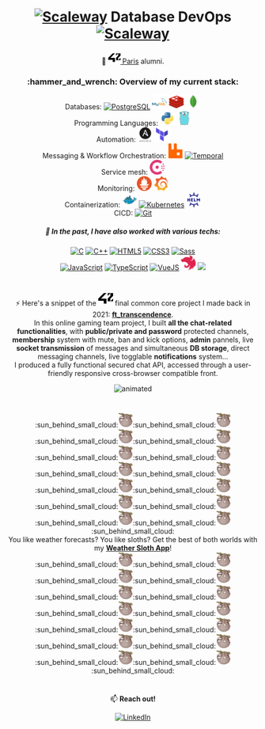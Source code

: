<h1 align=center>
  <a target="_blank" href='https://www.scaleway.com/en/'><img src="https://www.svgrepo.com/show/92428/cloud-computing.svg" title='Scaleway' width=30/></a>
  Database DevOps
  <a target="_blank" href='https://www.scaleway.com/en/'><img src="https://www.svgrepo.com/show/92428/cloud-computing.svg" title='Scaleway' width=30/></a>
</h1>

<p align='center'> 
  📖 <a href='https://42.fr/en/homepage/' title='42Paris'><img src="42.svg" height=25> Paris</a> alumni.
</p>


<h3 align='center'>
 :hammer_and_wrench: Overview of my current stack:
</h3>

<p align='center'>
  Databases: 
  <a target="_blank" href='https://www.postgresql.org/'><img src="https://cdn.jsdelivr.net/gh/devicons/devicon/icons/postgresql/postgresql-original.svg" title='PostgreSQL' width=30/></a>
  <a target="_blank" href='https://www.mysql.com/fr/'><img src="https://github.com/devicons/devicon/blob/v2.17.0/icons/mysql/mysql-original-wordmark.svg" title='MySQL' width=30/></a>
  <a target="_blank" href='https://redis.io/'><img src="https://github.com/devicons/devicon/blob/v2.17.0/icons/redis/redis-original.svg" title='Redis' width=30/></a>
  <a target="_blank" href='https://www.mongodb.com/'><img src="https://github.com/devicons/devicon/blob/v2.17.0/icons/mongodb/mongodb-original.svg" title='MongoDB' width=30/></a>
  <br>Programming Languages: 
  <a target="_blank" href='https://www.python.org/'><img src="https://github.com/devicons/devicon/blob/v2.17.0/icons/python/python-original.svg" title='Python' width=30/></a>
  <a target="_blank" href='https://go.dev/'><img src="https://github.com/devicons/devicon/blob/v2.17.0/icons/go/go-original.svg" title='Golang' width=30/></a>
  <br>Automation:
  <a target="_blank" href='https://docs.ansible.com/'><img src="https://github.com/devicons/devicon/blob/v2.17.0/icons/ansible/ansible-original-wordmark.svg" title='Ansible' width=30/></a>
  <a target="_blank" href='https://developer.hashicorp.com/terraform'><img src="https://github.com/devicons/devicon/blob/v2.17.0/icons/terraform/terraform-original.svg" title='Terraform' width=30/></a>
  <br>Messaging & Workflow Orchestration:
  <a target="_blank" href='https://www.rabbitmq.com/'><img src="https://github.com/devicons/devicon/blob/v2.17.0/icons/rabbitmq/rabbitmq-original.svg" title='RabbitMQ' width=30/></a>
  <a target="_blank" href='https://temporal.io/'><img src="https://images.ctfassets.net/0uuz8ydxyd9p/5kHQtcFCSqkLDH4I6HFmyG/8e75bd66b57696eb0a7866b3cbf8ea30/Temporal_Symbol_light_1_2x.png" title='Temporal' width=30/></a>
  <br>Service mesh: 
  <a target="_blank" href='https://developer.hashicorp.com/consul'><img src="https://github.com/devicons/devicon/blob/v2.17.0/icons/consul/consul-original.svg" title='Consul' width=30/></a>
  <br>Monitoring: 
  <a target="_blank" href='https://prometheus.io/'><img src="https://github.com/devicons/devicon/blob/v2.17.0/icons/prometheus/prometheus-original.svg" title='Prometheus' width=30/></a>
  <a target="_blank" href='https://grafana.com/'><img src="https://github.com/devicons/devicon/blob/v2.17.0/icons/grafana/grafana-original.svg" title='Grafana' width=30/></a>
  <br>Containerization: 
  <a target="_blank" href='https://www.docker.com/'><img src="https://github.com/devicons/devicon/blob/v2.17.0/icons/docker/docker-original.svg" title='Docker' width=30/></a>
  <a target="_blank" href='https://kubernetes.io/'><img src="https://cdn.jsdelivr.net/gh/devicons/devicon/icons/kubernetes/kubernetes-plain.svg" title='Kubernetes' width=30/></a>
  <a target="_blank" href='https://helm.sh/'><img src="https://github.com/devicons/devicon/blob/v2.17.0/icons/helm/helm-original.svg" title='Helm' width=30/></a>
  <br>CICD: 
  <a target="_blank" href='https://git-scm.com/'><img src="https://cdn.jsdelivr.net/gh/devicons/devicon/icons/git/git-original.svg" title='Git' width=30/></a>
</p>

<h5 align='center'>
 📂 In the past, I have also worked with various techs:
</h5>
<p align='center'>
  <a target="_blank" href='https://www.c-language.org/'><img src="https://cdn.jsdelivr.net/gh/devicons/devicon/icons/c/c-original.svg" title='C' width=30/></a>
  <a target="_blank" href='http://www.cplusplus.com/'><img src="https://cdn.jsdelivr.net/gh/devicons/devicon/icons/cplusplus/cplusplus-original.svg" title='C++' width=30/></a>
  <a target="_blank" href='https://developer.mozilla.org/en-US/docs/Web/HTML/Reference'><img src="https://cdn.jsdelivr.net/gh/devicons/devicon/icons/html5/html5-original-wordmark.svg" title='HTML5' width=30/></a>
  <a target="_blank" href='https://cssreference.io/'><img src="https://cdn.jsdelivr.net/gh/devicons/devicon/icons/css3/css3-original-wordmark.svg" title='CSS3' width=30/></a>
  <a target="_blank" href='https://sass-lang.com/documentation'><img src="https://cdn.jsdelivr.net/gh/devicons/devicon/icons/sass/sass-original.svg" title='Sass' width=30/></a><br>
  <a target="_blank" href='https://javascript.info/'><img src="https://cdn.jsdelivr.net/gh/devicons/devicon/icons/javascript/javascript-original.svg" title='JavaScript' width=30/></a>
  <a target="_blank" href='https://www.typescriptlang.org/docs/'><img src="https://cdn.jsdelivr.net/gh/devicons/devicon/icons/typescript/typescript-original.svg" title='TypeScript' width=30/></a>
  <a target="_blank" href='https://v3.vuejs.org/'><img src="https://cdn.jsdelivr.net/gh/devicons/devicon/icons/vuejs/vuejs-original.svg" title='VueJS' width=30/></a>
  <a target="_blank" href='https://docs.nestjs.com/'><img src="https://raw.githubusercontent.com/devicons/devicon/54cfe13ac10eaa1ef817a343ab0a9437eb3c2e08/icons/nestjs/nestjs-original.svg" title='NestJS' width=30/></a>
  <a target="_blank" href='http://nginx.org/en/docs/'><img src="https://cdn.jsdelivr.net/gh/devicons/devicon/icons/nginx/nginx-original.svg" width=30/></a>
</p>

#

<p align='center'>
  ⚡ Here's a snippet of the <a target="_blank" href='https://42.fr/en/homepage/' title='42Paris'><img src="42.svg" height=30></a> final common core project I made back in 2021: <strong><a target="_blank" href='https://github.com/42esoulard/42_ft_transcendence'>ft_transcendence</a></strong>. <br>In this online gaming team project, I built <strong>all the chat-related functionalities</strong>, with <strong>public/private and password</strong> protected channels, <strong>membership</strong> system with mute, ban and kick options, <strong>admin</strong> pannels, live <strong>socket transmission</strong> of messages and simultaneous <strong>DB storage</strong>, direct messaging channels, live togglable <strong>notifications</strong> system... <br>
I produced a fully functional secured chat API, accessed through a user-friendly responsive cross-browser compatible front.
</><br>
<p align='center'>
  <img src="demo_transcendence_chat.gif" alt="animated" />
</p>

#

 <p align='center'>
 :sun_behind_small_cloud:<img src="1f9a5.png" width=30>:sun_behind_small_cloud:<img src="1f9a5.png" width=30>:sun_behind_small_cloud:<img src="1f9a5.png" width=30>:sun_behind_small_cloud:<img src="1f9a5.png" width=30>:sun_behind_small_cloud:<img src="1f9a5.png" width=30>:sun_behind_small_cloud:<img src="1f9a5.png" width=30>:sun_behind_small_cloud:<img src="1f9a5.png" width=30>:sun_behind_small_cloud:<img src="1f9a5.png" width=30>:sun_behind_small_cloud:<img src="1f9a5.png" width=30>:sun_behind_small_cloud:<img src="1f9a5.png" width=30>:sun_behind_small_cloud:<img src="1f9a5.png" width=30>:sun_behind_small_cloud:<img src="1f9a5.png" width=30>:sun_behind_small_cloud:<img src="1f9a5.png" width=30>:sun_behind_small_cloud:<img src="1f9a5.png" width=30>:sun_behind_small_cloud:
   <br>You like weather forecasts? You like sloths? Get the best of both worlds with my <strong><a href="https://42esoulard.github.io/weather_sloth/">Weather Sloth App</a></strong>!
   <br>:sun_behind_small_cloud:<img src="1f9a5.png" width=30>:sun_behind_small_cloud:<img src="1f9a5.png" width=30>:sun_behind_small_cloud:<img src="1f9a5.png" width=30>:sun_behind_small_cloud:<img src="1f9a5.png" width=30>:sun_behind_small_cloud:<img src="1f9a5.png" width=30>:sun_behind_small_cloud:<img src="1f9a5.png" width=30>:sun_behind_small_cloud:<img src="1f9a5.png" width=30>:sun_behind_small_cloud:<img src="1f9a5.png" width=30>:sun_behind_small_cloud:<img src="1f9a5.png" width=30>:sun_behind_small_cloud:<img src="1f9a5.png" width=30>:sun_behind_small_cloud:<img src="1f9a5.png" width=30>:sun_behind_small_cloud:<img src="1f9a5.png" width=30>:sun_behind_small_cloud:<img src="1f9a5.png" width=30>:sun_behind_small_cloud:<img src="1f9a5.png" width=30>:sun_behind_small_cloud:
</p>

#

 <p align='center'>
📫 <strong>Reach out! </strong>
</p>
 <p align='center'>
 <a target="_blank" href='https://www.linkedin.com/in/42esoulard/'><img src="https://cdn.jsdelivr.net/gh/devicons/devicon/icons/linkedin/linkedin-original.svg" title='LinkedIn' width=50></a>
 </p>
 
   
   
<!--
**42esoulard/42esoulard** is a ✨ _special_ ✨ repository because its `README.md` (this file) appears on your GitHub profile.

Here are some ideas to get you started:

- 🔭 I’m currently working on ...
- 🌱 I’m currently learning ...
- 👯 I’m looking to collaborate on ...
- 🤔 I’m looking for help with ...
- 💬 Ask me about ...
- 📫 How to reach me: ...
- 😄 Pronouns: ...
- ⚡ Fun fact: ...
-->
